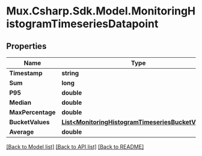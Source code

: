 # Mux.Csharp.Sdk.Model.MonitoringHistogramTimeseriesDatapoint

## Properties

Name | Type | Description | Notes
------------ | ------------- | ------------- | -------------
**Timestamp** | **string** |  | [optional] 
**Sum** | **long** |  | [optional] 
**P95** | **double** |  | [optional] 
**Median** | **double** |  | [optional] 
**MaxPercentage** | **double** |  | [optional] 
**BucketValues** | [**List&lt;MonitoringHistogramTimeseriesBucketValues&gt;**](MonitoringHistogramTimeseriesBucketValues.md) |  | [optional] 
**Average** | **double** |  | [optional] 

[[Back to Model list]](../README.md#documentation-for-models) [[Back to API list]](../README.md#documentation-for-api-endpoints) [[Back to README]](../README.md)


